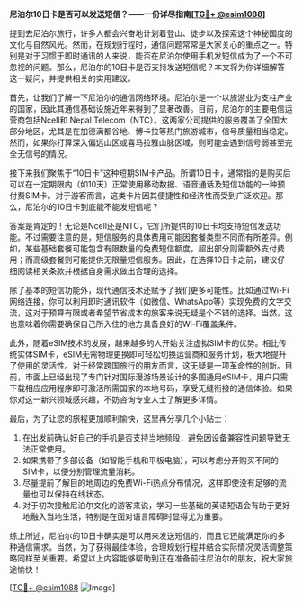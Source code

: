 **尼泊尔10日卡是否可以发送短信？——一份详尽指南[[TG💪+ @esim1088](https://t.me/s/esim1088)]**

提到去尼泊尔旅行，许多人都会兴奋地计划着登山、徒步以及探索这个神秘国度的文化与自然风光。然而，在规划行程时，通信问题常常是大家关心的重点之一。特别是对于习惯于即时通讯的人来说，能否在尼泊尔使用手机发短信成为了一个不可忽视的问题。那么，尼泊尔的10日卡是否支持发送短信呢？本文将为你详细解答这一疑问，并提供相关的实用建议。

首先，让我们了解一下尼泊尔的通信网络环境。尼泊尔是一个以旅游业为支柱产业的国家，因此其通信基础设施近年来得到了显著改善。目前，尼泊尔的主要电信运营商包括Ncell和 Nepal Telecom（NTC）。这两家公司提供的服务覆盖了全国大部分地区，尤其是在加德满都谷地、博卡拉等热门旅游城市，信号质量相当稳定。然而，如果你打算深入偏远山区或喜马拉雅山脉区域，则可能会遇到信号弱甚至完全无信号的情况。

接下来我们聚焦于“10日卡”这种短期SIM卡产品。所谓10日卡，通常指的是购买后可以在一定期限内（如10天）正常使用移动数据、语音通话及短信功能的一种预付费SIM卡。对于游客而言，这类卡片因其便捷性和经济性而受到广泛欢迎。那么，尼泊尔的10日卡到底能不能发短信呢？

答案是肯定的！无论是Ncell还是NTC，它们所提供的10日卡均支持短信发送功能。不过需要注意的是，短信服务的具体费用可能因套餐类型不同而有所差异。例如，某些基础套餐可能包含有限数量的免费短信额度，超出部分则需额外支付费用；而高级套餐则可能提供无限量短信服务。因此，在选择10日卡之前，建议仔细阅读相关条款并根据自身需求做出合理的选择。

除了基本的短信功能外，现代通信技术还赋予了我们更多可能性。比如通过Wi-Fi网络连接，你可以利用即时通讯软件（如微信、WhatsApp等）实现免费的文字交流，这对于预算有限或者希望节省成本的旅客来说无疑是个不错的选择。当然，这也意味着你需要确保自己所入住的地方具备良好的Wi-Fi覆盖条件。

此外，随着eSIM技术的发展，越来越多的人开始关注虚拟SIM卡的优势。相比传统实体SIM卡，eSIM无需物理更换即可轻松切换运营商和服务计划，极大地提升了使用的灵活性。对于经常跨国旅行的朋友而言，这无疑是一项革命性的创新。目前，市面上已经出现了专门针对国际漫游场景设计的多国通用eSIM卡，用户只需下载相应应用程序即可激活所需国家的本地号码，享受无缝衔接的通信体验。如果你对这一新兴领域感兴趣，不妨咨询专业人士了解更多详情。

最后，为了让您的旅程更加顺利愉快，这里再分享几个小贴士：
1. 在出发前确认好自己的手机是否支持当地频段，避免因设备兼容性问题导致无法正常使用。
2. 如果携带了多部设备（如智能手机和平板电脑），可以考虑分开购买不同的SIM卡，以便分别管理流量消耗。
3. 尽量提前了解目的地周边的免费Wi-Fi热点分布情况，这样即使没有足够的流量也可以保持在线状态。
4. 对于初次接触尼泊尔文化的游客来说，学习一些基础的英语短语会有助于更好地融入当地生活，特别是在面对语言障碍时显得尤为重要。

综上所述，尼泊尔的10日卡确实是可以用来发送短信的，而且它还能满足你的多种通信需求。当然，为了获得最佳体验，合理规划行程并结合实际情况灵活调整策略同样至关重要。希望以上内容能够帮助到正在准备前往尼泊尔的朋友，祝大家旅途愉快！

[[TG💪+ @esim1088](https://t.me/s/esim1088) ![Image](https://i.postimg.cc/4NQfJmqS/Snipaste-2025-05-13-00-14-12.png)]